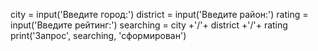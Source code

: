 city = input('Введите город:')
district = input('Введите район:')
rating = input('Введите рейтинг:')
searching = city +'/'+  district  +'/'+  rating
print('Запрос', searching, 'сформирован')

